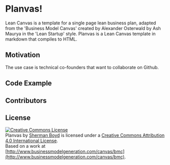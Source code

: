 # Planvas!
Lean Canvas is a template for a single page lean business plan,
adapted from the 'Business Model Canvas' created by Alexander 
Osterwald by Ash Maurya in the 'Lean Startup' style.  Planvas
is a Lean Canvas template in markdown that compiles to HTML.

## Motivation
The use case is technical co-founders that want to collaborate
on Github.

## Code Example

## Contributors

## License
[![Creative Commons License](https://i.creativecommons.org/l/by/4.0/88x31.png)](http://creativecommons.org/licenses/by/4.0/)  
<span xmlns:dct="http://purl.org/dc/terms/" property="dct:title">Planvas</span> by [Sherman Boyd](http://github.com/shermanhuman/planvas) is licensed under a [Creative Commons Attribution 4.0 International License](http://creativecommons.org/licenses/by/4.0/).  
Based on a work at [http://www.businessmodelgeneration.com/canvas/bmc](http://www.businessmodelgeneration.com/canvas/bmc).
